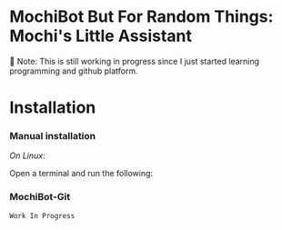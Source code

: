 # MochiBot But For Random Things: Mochi's Little Assistant

📝 Note: This is still working in progress since I just started learning programming and github platform.

# **Installation**

### Manual installation

_On Linux_: 

Open a terminal and run the following:

### MochiBot-Git

```bash
Work In Progress
```
